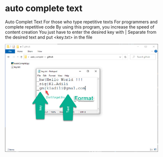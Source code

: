 # auto complete text
Auto Complet Text
For those who type repetitive texts
For programmers and complete repetitive code
By using this program, you increase the speed of content creation
You just have to enter the desired key with | Separate from the desired text and put <key.txt> in the file

![Pic 2 KML](format.jpg)
